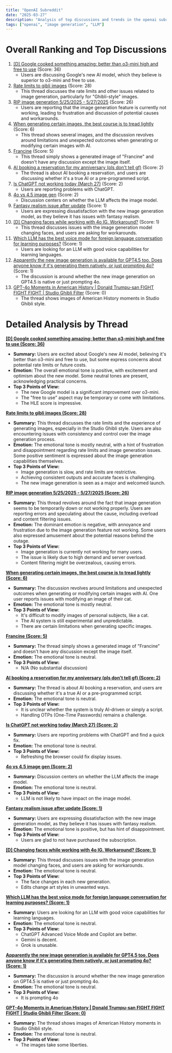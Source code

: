 ```yaml
---
title: "OpenAI Subreddit"
date: "2025-03-27"
description: "Analysis of top discussions and trends in the openai subreddit"
tags: ["openai", "image generation", "LLM"]
---
```


# Overall Ranking and Top Discussions
1.  [[D] Google cooked something amazing: better than o3-mini high and free to use](https://i.redd.it/kfhuw36ih9re1.jpeg) (Score: 36)
    *   Users are discussing Google's new AI model, which they believe is superior to o3-mini and free to use.
2.  [Rate limits to gibli images](https://i.redd.it/kbj0vnjog9re1.jpeg) (Score: 28)
    *   This thread discusses the rate limits and other issues related to image generation, particularly for "Ghibli-style" images.
3.  [RIP image generation 5/25/2025 - 5/27/2025](https://i.redd.it/shleed2it9re1.jpeg) (Score: 26)
    *   Users are reporting that the image generation feature is currently not working, leading to frustration and discussion of potential causes and workarounds.
4.  [When generating certain images, the best course is to tread lightly](https://www.reddit.com/gallery/1jl8hl8) (Score: 6)
    *   This thread shows several images, and the discussion revolves around limitations and unexpected outcomes when generating or modifying certain images with AI.
5.  [Francine](https://www.reddit.com/gallery/1jlbcp1) (Score: 5)
    *   This thread simply shows a generated image of "Francine" and doesn't have any discussion except the image itself.
6.  [AI booking a reservation for my anniversary (pls don't tell gf)](https://v.redd.it/1mdgp0e9j9re1) (Score: 2)
    *   The thread is about AI booking a reservation, and users are discussing whether it's a true AI or a pre-programmed script.
7.  [Is ChatGPT not working today (March 27)](https://www.reddit.com/r/OpenAI/comments/1jl96t5/is_chatgpt_not_working_today_march_27/) (Score: 2)
    *   Users are reporting problems with ChatGPT.
8.  [4o vs 4.5 image gen](https://www.reddit.com/r/OpenAI/comments/1jl9pnx/4o_vs_45_image_gen/) (Score: 2)
    *   Discussion centers on whether the LLM affects the image model.
9.  [Fantasy realism issue after update](https://www.reddit.com/gallery/1jl8f5q) (Score: 1)
    *   Users are expressing dissatisfaction with the new image generation model, as they believe it has issues with fantasy realism.
10. [[D] Changing faces while working with 4o IG. Workaround?](https://www.reddit.com/r/OpenAI/comments/1jl8drq/changing_faces_while_working_with_4o_ig_workaround/) (Score: 1)
    *   This thread discusses issues with the image generation model changing faces, and users are asking for workarounds.
11. [Which LLM has the best voice mode for foreign language conversation for learning purposes?](https://www.reddit.com/r/OpenAI/comments/1jl9o62/which_llm_has_the_best_voice_mode_for_foreign/) (Score: 1)
    *   Users are looking for an LLM with good voice capabilities for learning languages.
12. [Apparently the new image generation is available for GPT4.5 too. Does anyone know if it's generating them natively, or just prompting 4o?](https://www.reddit.com/r/OpenAI/comments/1jlc0uo/apparently_the_new_image_generation_is_available/) (Score: 1)
    *   The discussion is around whether the new image generation on GPT4.5 is native or just prompting 4o.
13. [GPT-4o Moments in American History | Donald Trumpu-san FIGHT FIGHT FIGHT | Studio Ghibli Filter](https://i.redd.it/lugesdl3m9re1.jpeg) (Score: 0)
    *   The thread shows images of American History moments in Studio Ghibli style.

# Detailed Analysis by Thread
**[[D] Google cooked something amazing: better than o3-mini high and free to use (Score: 36)](https://i.redd.it/kfhuw36ih9re1.jpeg)**
*  **Summary:** Users are excited about Google's new AI model, believing it's better than o3-mini and free to use, but some express concerns about potential rate limits or future costs.
*  **Emotion:** The overall emotional tone is positive, with excitement and optimism about the new model. Some neutral tones are present, acknowledging practical concerns.
*  **Top 3 Points of View:**
    *   The new Google model is a significant improvement over o3-mini.
    *   The "free to use" aspect may be temporary or come with limitations.
    *   The HLE score is impressive.

**[Rate limits to gibli images (Score: 28)](https://i.redd.it/kbj0vnjog9re1.jpeg)**
*  **Summary:** This thread discusses the rate limits and the experience of generating images, especially in the Studio Ghibli style. Users are also encountering issues with consistency and control over the image generation process.
*  **Emotion:** The emotional tone is mostly neutral, with a hint of frustration and disappointment regarding rate limits and image generation issues. Some positive sentiment is expressed about the image generation capabilities themselves.
*  **Top 3 Points of View:**
    *   Image generation is slow, and rate limits are restrictive.
    *   Achieving consistent outputs and accurate faces is challenging.
    *   The new image generation is seen as a major and welcomed launch.

**[RIP image generation 5/25/2025 - 5/27/2025 (Score: 26)](https://i.redd.it/shleed2it9re1.jpeg)**
*  **Summary:** This thread revolves around the fact that image generation seems to be temporarily down or not working properly. Users are reporting errors and speculating about the cause, including overload and content filtering issues.
*  **Emotion:** The dominant emotion is negative, with annoyance and frustration due to the image generation feature not working. Some users also expressed amusement about the potential reasons behind the outage.
*  **Top 3 Points of View:**
    *   Image generation is currently not working for many users.
    *   The issue is likely due to high demand and server overload.
    *   Content filtering might be overzealous, causing errors.

**[When generating certain images, the best course is to tread lightly (Score: 6)](https://www.reddit.com/gallery/1jl8hl8)**
*  **Summary:** The discussion revolves around limitations and unexpected outcomes when generating or modifying certain images with AI. One user reports issues with modifying an image of their cat.
*  **Emotion:** The emotional tone is mostly neutral.
*  **Top 3 Points of View:**
    *   It's difficult to modify images of personal subjects, like a cat.
    *   The AI system is still experimental and unpredictable.
    *   There are certain limitations when generating specific images.

**[Francine (Score: 5)](https://www.reddit.com/gallery/1jlbcp1)**
*  **Summary:** The thread simply shows a generated image of "Francine" and doesn't have any discussion except the image itself.
*  **Emotion:** The emotional tone is neutral.
*  **Top 3 Points of View:**
    *   N/A (No substantial discussion)

**[AI booking a reservation for my anniversary (pls don't tell gf) (Score: 2)](https://v.redd.it/1mdgp0e9j9re1)**
*  **Summary:** The thread is about AI booking a reservation, and users are discussing whether it's a true AI or a pre-programmed script.
*  **Emotion:** The emotional tone is neutral.
*  **Top 3 Points of View:**
    *   It is unclear whether the system is truly AI-driven or simply a script.
    *   Handling OTPs (One-Time Passwords) remains a challenge.

**[Is ChatGPT not working today (March 27) (Score: 2)](https://www.reddit.com/r/OpenAI/comments/1jl96t5/is_chatgpt_not_working_today_march_27/)**
*  **Summary:** Users are reporting problems with ChatGPT and find a quick fix.
*  **Emotion:** The emotional tone is neutral.
*  **Top 3 Points of View:**
    *   Refreshing the browser could fix display issues.

**[4o vs 4.5 image gen (Score: 2)](https://www.reddit.com/r/OpenAI/comments/1jl9pnx/4o_vs_45_image_gen/)**
*  **Summary:** Discussion centers on whether the LLM affects the image model.
*  **Emotion:** The emotional tone is neutral.
*  **Top 3 Points of View:**
    *   LLM is not likely to have impact on the image model.

**[Fantasy realism issue after update (Score: 1)](https://www.reddit.com/gallery/1jl8f5q)**
*  **Summary:** Users are expressing dissatisfaction with the new image generation model, as they believe it has issues with fantasy realism.
*  **Emotion:** The emotional tone is positive, but has hint of disappointment.
*  **Top 3 Points of View:**
    *   Users are glad to not have purchased the subscription.

**[[D] Changing faces while working with 4o IG. Workaround? (Score: 1)](https://www.reddit.com/r/OpenAI/comments/1jl8drq/changing_faces_while_working_with_4o_ig_workaround/)**
*  **Summary:** This thread discusses issues with the image generation model changing faces, and users are asking for workarounds.
*  **Emotion:** The emotional tone is neutral.
*  **Top 3 Points of View:**
    *   The face changes in each new generation.
    *   Edits change art styles in unwanted ways.

**[Which LLM has the best voice mode for foreign language conversation for learning purposes? (Score: 1)](https://www.reddit.com/r/OpenAI/comments/1jl9o62/which_llm_has_the_best_voice_mode_for_foreign/)**
*  **Summary:** Users are looking for an LLM with good voice capabilities for learning languages.
*  **Emotion:** The emotional tone is neutral.
*  **Top 3 Points of View:**
    *   ChatGPT Advanced Voice Mode and Copilot are better.
    *   Gemini is decent.
    *   Grok is unusable.

**[Apparently the new image generation is available for GPT4.5 too. Does anyone know if it's generating them natively, or just prompting 4o? (Score: 1)](https://www.reddit.com/r/OpenAI/comments/1jlc0uo/apparently_the_new_image_generation_is_available/)**
*  **Summary:** The discussion is around whether the new image generation on GPT4.5 is native or just prompting 4o.
*  **Emotion:** The emotional tone is neutral.
*  **Top 3 Points of View:**
    *   It is prompting 4o

**[GPT-4o Moments in American History | Donald Trumpu-san FIGHT FIGHT FIGHT | Studio Ghibli Filter (Score: 0)](https://i.redd.it/lugesdl3m9re1.jpeg)**
*  **Summary:** The thread shows images of American History moments in Studio Ghibli style.
*  **Emotion:** The emotional tone is neutral.
*  **Top 3 Points of View:**
    *   The images take some liberties.
